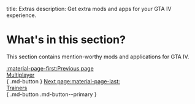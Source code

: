 title: Extras
description: Get extra mods and apps for your GTA IV experience.

# What's in this section?
This section contains mention-worthy mods and applications for GTA IV.

[:material-page-first:Previous page <br>Multiplayer</br>](../multiplayer.md){ .md-button } [Next page:material-page-last: <br>Trainers</br>](trainers.md){ .md-button .md-button--primary }